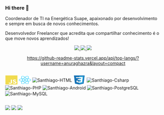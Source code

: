 ### Hi there 👋

Coordenador de TI na Energética Suape, apaixonado por desenvolvimento e sempre em busca de novos conhecimentos.

Desenvolvedor Freelancer que acredita que compartilhar conhecimento é o que move novos aprendizados! 


<div align="center">
  <a href="https://github.com/santhiagovasconcelos">
  <img height="180em" src="https://github-readme-stats.vercel.app/api?username=&show_icons=true&theme=default&include_all_commits=true&count_private=true"/>
  <img height="180em" src="https://github-readme-stats.vercel.app/api/top-langs/?username=santhiagovasconcelos&layout=compact&langs_count=7&theme=default"/>
  
  <img height="180em" src="https://github-readme-stats.vercel.app/api/top-langs/?username=santhiagovasconcelos&layout=compact&langs_count=7&theme=default"/>
  
  https://github-readme-stats.vercel.app/api/top-langs/?username=anuraghazra&layout=compact
  
  
  
  
</div>

<div style="display: inline_block"><br>
  <img align="center" alt="Santhiago-Js" height="30" width="40" src="https://raw.githubusercontent.com/devicons/devicon/master/icons/javascript/javascript-plain.svg">
  <img align="center" alt="Santhiago-React" height="30" width="40" src="https://raw.githubusercontent.com/devicons/devicon/master/icons/react/react-original.svg">
  <img align="center" alt="Santhiago-HTML" height="30" width="40" src="https://user-images.githubusercontent.com/25181517/192158954-f88b5814-d510-4564-b285-dff7d6400dad.png">
  <img align="center" alt="Santhiago-CSS" height="30" width="40" src="https://raw.githubusercontent.com/devicons/devicon/master/icons/css3/css3-original.svg">
  <img align="center" alt="Santhiago-Csharp" height="30" width="40" src="https://user-images.githubusercontent.com/25181517/121405384-444d7300-c95d-11eb-959f-913020d3bf90.png">
    <img align="center" alt="Santhiago-PHP" height="30" width="40" src="https://user-images.githubusercontent.com/25181517/183570228-6a040b9f-3ddf-47a2-a201-743121dac664.png">
      <img align="center" alt="Santhiago-Android" height="30" width="40" src="https://user-images.githubusercontent.com/25181517/117269608-b7dcfb80-ae58-11eb-8e66-6cc8753553f0.png">
        <img align="center" alt="Santhiago-PostgreSQL" height="30" width="40" src="https://user-images.githubusercontent.com/25181517/117208740-bfb78400-adf5-11eb-97bb-09072b6bedfc.png">
        <img align="center" alt="Santhiago-MySQL" height="30" width="40" src="https://user-images.githubusercontent.com/25181517/183896128-ec99105a-ec1a-4d85-b08b-1aa1620b2046.png">
</div>
  
  ##
 
<div> 
  <a href="https://instagram.com/santhiagovasconcelos" target="_blank"><img src="https://img.shields.io/badge/-Instagram-%23E4405F?style=for-the-badge&logo=instagram&logoColor=white" target="_blank"></a>
  <a href = "mailto:santhiagovasconcelos@gmail.com"><img src="https://img.shields.io/badge/-Gmail-%23333?style=for-the-badge&logo=gmail&logoColor=white" target="_blank"></a>
  <a href="https://www.linkedin.com/in/santhiago-vasconcelos-b21603b1/" target="_blank"><img src="https://img.shields.io/badge/-LinkedIn-%230077B5?style=for-the-badge&logo=linkedin&logoColor=white" target="_blank"></a>  
</div>
